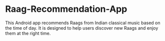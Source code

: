 # Raag-Recommendation-App
This Android app recommends Raags from Indian classical music based on the time of day. It is designed to help users discover new Raags and enjoy them at the right time.
